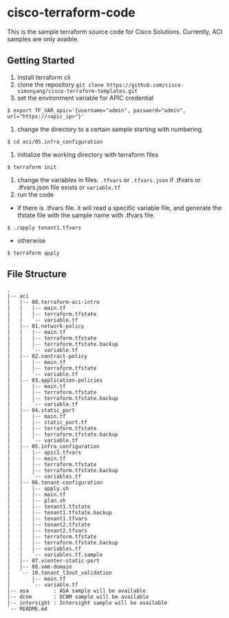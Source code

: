 # cisco-terraform-code

This is the sample terraform source code for Cisco Solutions.
Currently, ACI samples are only avaible.


## Getting Started

1. install terraform cli
1. clone the repository
`
git clone https://github.com/cisco-simonyang/cisco-terraform-templates.git
`
1. set the environment variable for APIC credential
```
$ export TF_VAR_apic='{username="admin", password="admin", url="https://<apic_ip>"}'
```

1. change the directory to a certain sample starting with numbering.
```
$ cd aci/05.infra_configuration
```
1. initialize the working directory with terraform files
```
$ terraform init
```
1. change the variables in files. `.tfvars` or `.tfvars.json` if .tfvars or .tfvars.json file exists or `variable.tf`
1. run the code
- if there is .tfvars file. it will read a specific variable file, and generate the tfstate file with the sample name with .tfvars file.
```
$ ./apply tenant1.tfvars 
```
- otherwise
```
$ terraform apply
```


## File Structure
```
.
|-- aci
|   |-- 00.terraform-aci-intro
|   |   |-- main.tf
|   |   |-- terraform.tfstate
|   |   `-- variable.tf
|   |-- 01.network-policy
|   |   |-- main.tf
|   |   |-- terraform.tfstate
|   |   |-- terraform.tfstate.backup
|   |   `-- variable.tf
|   |-- 02.contract-policy
|   |   |-- main.tf
|   |   |-- terraform.tfstate
|   |   `-- variable.tf
|   |-- 03.application-policies
|   |   |-- main.tf
|   |   |-- terraform.tfstate
|   |   |-- terraform.tfstate.backup
|   |   `-- variable.tf
|   |-- 04.static_port
|   |   |-- main.tf
|   |   |-- static_port.tf
|   |   |-- terraform.tfstate
|   |   |-- terraform.tfstate.backup
|   |   `-- variable.tf
|   |-- 05.infra_configuration
|   |   |-- apic1.tfvars
|   |   |-- main.tf
|   |   |-- terraform.tfstate
|   |   |-- terraform.tfstate.backup
|   |   `-- variables.tf
|   |-- 06.tenant-configuration
|   |   |-- apply.sh
|   |   |-- main.tf
|   |   |-- plan.sh
|   |   |-- tenant1.tfstate
|   |   |-- tenant1.tfstate.backup
|   |   |-- tenant1.tfvars
|   |   |-- tenant2.tfstate
|   |   |-- tenant2.tfvars
|   |   |-- terraform.tfstate
|   |   |-- terraform.tfstate.backup
|   |   |-- variables.tf
|   |   `-- variables.tf.sample
|   |-- 07.vcenter-static-port
|   |-- 08.vmm-domain
|   `-- 10.tenant_l3out_validation
|       |-- main.tf
|       `-- variable.tf
|-- asa        : ASA sample will be available
|-- dcnm       : DCNM sample will be available
|-- intersight : Intersight sample will be available
`-- README.md
```

